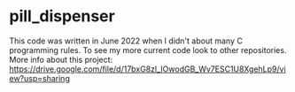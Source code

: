 # pill_dispenser
This code was written in June 2022 when I didn't about many C programming rules. To see my more current code look to other repositories.
More info about this project: https://drive.google.com/file/d/17bxG8zl_IOwodGB_Wv7ESC1U8XgehLp9/view?usp=sharing
